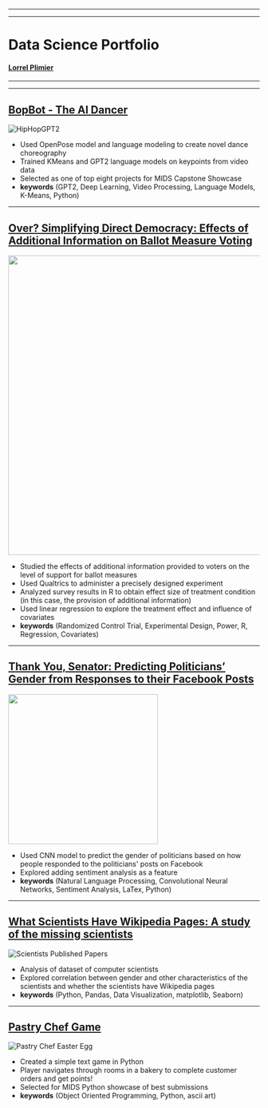 *****
*****

# Data Science Portfolio

#### [Lorrel Plimier](https://www.linkedin.com/in/lorrel-plimier-b117284a/)

*****
*****

## [BopBot - The AI Dancer](https://github.com/lplimier/Data_Science_Portfolio/tree/master/Bop_Bot)

![HipHopGPT2](https://github.com/lplimier/Data_Science_Portfolio/blob/master/Images/hiphip-gpt2.gif)

- Used OpenPose model and language modeling to create novel dance choreography
- Trained KMeans and GPT2 language models on keypoints from video data
- Selected as one of top eight projects for MIDS Capstone Showcase
- **keywords** (GPT2, Deep Learning, Video Processing, Language Models, K-Means, Python)

*****

## [Over? Simplifying Direct Democracy: Effects of Additional Information on Ballot Measure Voting](https://github.com/lplimier/Data_Science_Portfolio/tree/master/Direct_Democracy)

<img src="https://github.com/lplimier/Data_Science_Portfolio/blob/master/Images/DistributionOfSupport.png" width="600">

- Studied the effects of additional information provided to voters on the level of support for ballot measures
- Used Qualtrics to administer a precisely designed experiment
- Analyzed survey results in R to obtain effect size of treatment condition (in this case, the provision of additional information)
- Used linear regression to explore the treatment effect and influence of covariates
- **keywords** (Randomized Control Trial, Experimental Design, Power, R, Regression, Covariates)

*****

## [Thank You, Senator: Predicting Politicians’ Gender from Responses to their Facebook Posts](https://github.com/lplimier/Data_Science_Portfolio/tree/master/Thank_You_Senator)

<img src="https://github.com/lplimier/Data_Science_Portfolio/blob/master/Images/Figure1.png" width="300">

- Used CNN model to predict the gender of politicians based on how people responded to the politicians' posts on Facebook
- Explored adding sentiment analysis as a feature
- **keywords** (Natural Language Processing, Convolutional Neural Networks, Sentiment Analysis, LaTex, Python)

*****

## [What Scientists Have Wikipedia Pages: A study of the missing scientists](https://github.com/lplimier/Data_Science_Portfolio/tree/master/Wiki_Gender)

![Scientists Published Papers](https://github.com/lplimier/Data_Science_Portfolio/blob/master/Images/published_continent_gender.png)

- Analysis of dataset of computer scientists
- Explored correlation between gender and other characteristics of the scientists and whether the scientists have Wikipedia pages
- **keywords** (Python, Pandas, Data Visualization, matplotlib, Seaborn)

*****

## [Pastry Chef Game](https://github.com/lplimier/Data_Science_Portfolio/tree/master/Pastry_Chef_Game)

![Pastry Chef Easter Egg](https://github.com/lplimier/Data_Science_Portfolio/blob/master/Images/EasterEgg.gif)

- Created a simple text game in Python
- Player navigates through rooms in a bakery to complete customer orders and get points!
- Selected for MIDS Python showcase of best submissions
- **keywords** (Object Oriented Programming, Python, ascii art)
